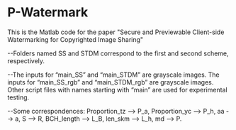 # P-Watermark
This is the Matlab code for the paper "Secure and Previewable Client-side Watermarking for Copyrighted Image Sharing"

--Folders named SS and STDM correspond to the first and second scheme, respectively.

--The inputs for “main_SS” and “main_STDM” are grayscale images. The inputs for “main_SS_rgb” and “main_STDM_rgb” are grayscale images. Other script files with names starting with “main” are used for experimental testing. 

--Some correspondences: Proportion_tz --> P_a, Proportion_yc --> P_h, aa --> a, S --> R, BCH_length --> L_B, len_skm --> L_h, md --> P.
